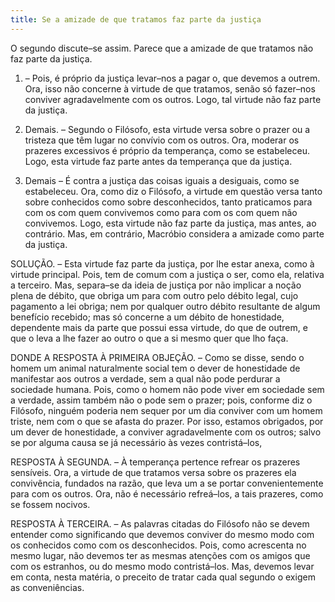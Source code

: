 ```yaml
---
title: Se a amizade de que tratamos faz parte da justiça
---
```


O segundo discute–se assim. Parece que a amizade de que tratamos não faz parte da justiça.  

1. – Pois, é próprio da justiça levar–nos a pagar o, que devemos a outrem. Ora, isso não concerne à virtude de que tratamos, senão só fazer–nos conviver agradavelmente com os outros. Logo, tal virtude não faz parte da justiça.  

2. Demais. – Segundo o Filósofo, esta virtude versa sobre o prazer ou a tristeza que têm lugar no convívio com os outros. Ora, moderar os prazeres excessivos é próprio da temperança, como se estabeleceu. Logo, esta virtude faz parte antes da temperança que da justiça.  

3. Demais – É contra a justiça das coisas iguais a desiguais, como se estabeleceu. Ora, como diz o Filósofo, a virtude em questão versa tanto sobre conhecidos como sobre desconhecidos, tanto praticamos para com os com quem convivemos como para com os com quem não convivemos. Logo, esta virtude não faz parte da justiça, mas antes, ao contrário.  Mas, em contrário, Macróbio considera a amizade como parte da justiça.  

SOLUÇÃO. – Esta virtude faz parte da justiça, por lhe estar anexa, como à virtude principal. Pois, tem de comum com a justiça o ser, como ela, relativa a terceiro. Mas, separa–se da ideia de justiça por não implicar a noção plena de débito, que obriga um para com outro pelo débito legal, cujo pagamento a lei obriga; nem por qualquer outro débito resultante de algum benefício recebido; mas só concerne a um débito de honestidade, dependente mais da parte que possui essa virtude, do que de outrem, e que o leva a lhe fazer ao outro o que a si mesmo quer que lho faça.  

DONDE A RESPOSTA À PRIMEIRA OBJEÇÃO. – Como se disse, sendo o homem um animal naturalmente social tem o dever de honestidade de manifestar aos outros a verdade, sem a qual não pode perdurar a sociedade humana. Pois, como o homem não pode viver em sociedade sem a verdade, assim também não o pode sem o prazer; pois, conforme diz o Filósofo, ninguém poderia nem sequer por um dia conviver com um homem triste, nem com o que se afasta do prazer. Por isso, estamos obrigados, por um dever de honestidade, a conviver agradavelmente com os outros; salvo se por alguma causa se já necessário às vezes contristá–los, 

RESPOSTA À SEGUNDA. – À temperança pertence refrear os prazeres sensíveis. Ora, a virtude de que tratamos versa sobre os prazeres ela convivência, fundados na razão, que leva um a se portar convenientemente para com os outros. Ora, não é necessário refreá–los, a tais prazeres, como se fossem nocivos.  

RESPOSTA À TERCEIRA. – As palavras citadas do Filósofo não se devem entender como significando que devemos conviver do mesmo modo com os conhecidos como com os desconhecidos. Pois, como acrescenta no mesmo lugar, não devemos ter as mesmas atenções com os amigos que com os estranhos, ou do mesmo modo contristá–los. Mas, devemos levar em conta, nesta matéria, o preceito de tratar cada qual segundo o exigem as conveniências.